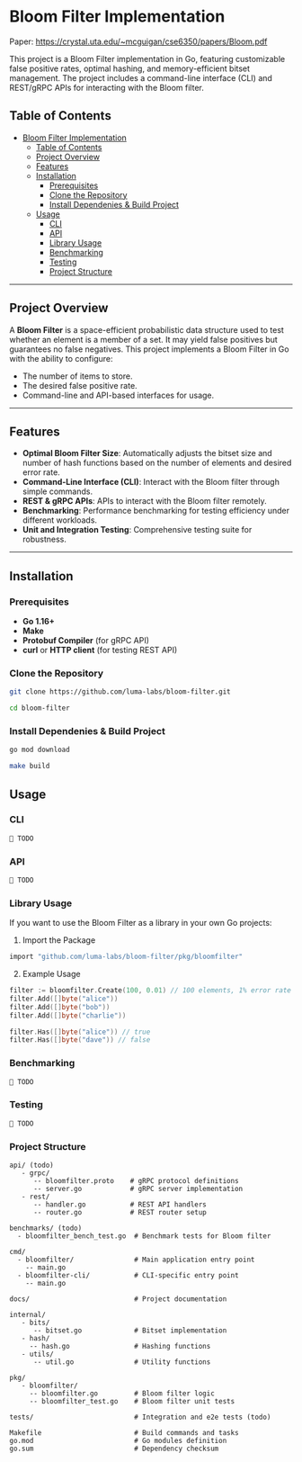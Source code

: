 # Bloom Filter Implementation
Paper: https://crystal.uta.edu/~mcguigan/cse6350/papers/Bloom.pdf

This project is a Bloom Filter implementation in Go, featuring customizable false positive rates, optimal hashing, and memory-efficient bitset management. The project includes a command-line interface (CLI) and REST/gRPC APIs for interacting with the Bloom filter.

## Table of Contents
- [Bloom Filter Implementation](#bloom-filter-implementation)
  - [Table of Contents](#table-of-contents)
  - [Project Overview](#project-overview)
  - [Features](#features)
  - [Installation](#installation)
    - [Prerequisites](#prerequisites)
    - [Clone the Repository](#clone-the-repository)
    - [Install Dependenies \& Build Project](#install-dependenies--build-project)
  - [Usage](#usage)
    - [CLI](#cli)
    - [API](#api)
    - [Library Usage](#library-usage)
    - [Benchmarking](#benchmarking)
    - [Testing](#testing)
    - [Project Structure](#project-structure)

---

## Project Overview

A **Bloom Filter** is a space-efficient probabilistic data structure used to test whether an element is a member of a set. It may yield false positives but guarantees no false negatives. This project implements a Bloom Filter in Go with the ability to configure:
- The number of items to store.
- The desired false positive rate.
- Command-line and API-based interfaces for usage.

---

## Features

- **Optimal Bloom Filter Size**: Automatically adjusts the bitset size and number of hash functions based on the number of elements and desired error rate.
- **Command-Line Interface (CLI)**: Interact with the Bloom filter through simple commands.
- **REST & gRPC APIs**: APIs to interact with the Bloom filter remotely.
- **Benchmarking**: Performance benchmarking for testing efficiency under different workloads.
- **Unit and Integration Testing**: Comprehensive testing suite for robustness.

---
## Installation

### Prerequisites
- **Go 1.16+**
- **Make**
- **Protobuf Compiler** (for gRPC API)
- **curl** or **HTTP client** (for testing REST API)

### Clone the Repository
```bash
git clone https://github.com/luma-labs/bloom-filter.git

cd bloom-filter
```

### Install Dependenies & Build Project 
```bash
go mod download 

make build
```
## Usage

### CLI 
```bash
🚧 TODO 
```
### API 
```bash
🚧 TODO 
```
### Library Usage

If you want to use the Bloom Filter as a library in your own Go projects:
1. Import the Package

```bash
import "github.com/luma-labs/bloom-filter/pkg/bloomfilter"
```
2. Example Usage

```go
filter := bloomfilter.Create(100, 0.01) // 100 elements, 1% error rate
filter.Add([]byte("alice"))
filter.Add([]byte("bob"))
filter.Add([]byte("charlie"))

filter.Has([]byte("alice")) // true
filter.Has([]byte("dave")) // false

```

### Benchmarking
```bash
🚧 TODO
```
### Testing
```bash
🚧 TODO
```

### Project Structure
```
api/ (todo)
   - grpc/
      -- bloomfilter.proto    # gRPC protocol definitions
      -- server.go            # gRPC server implementation
   - rest/
      -- handler.go           # REST API handlers
      -- router.go            # REST router setup

benchmarks/ (todo)
  - bloomfilter_bench_test.go  # Benchmark tests for Bloom filter

cmd/
  - bloomfilter/               # Main application entry point
    -- main.go
  - bloomfilter-cli/           # CLI-specific entry point
    -- main.go

docs/                          # Project documentation

internal/
   - bits/
      -- bitset.go             # Bitset implementation
   - hash/
     -- hash.go                # Hashing functions
   - utils/
      -- util.go               # Utility functions

pkg/
   - bloomfilter/
     -- bloomfilter.go         # Bloom filter logic
     -- bloomfilter_test.go    # Bloom filter unit tests

tests/                         # Integration and e2e tests (todo)

Makefile                       # Build commands and tasks
go.mod                         # Go modules definition
go.sum                         # Dependency checksum

```
